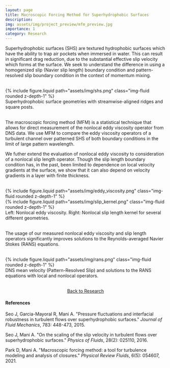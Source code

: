 ```yaml
---
layout: page
title: Macroscopic Forcing Method for Superhydrophobic Surfaces
description:
img: assets/img/project_preview/mfm_preview.jpg
importance: 1
category: Research
---
```


Superhydrophobic surfaces (SHS) are textured hydrophobic surfaces which have the ability to trap air pockets when immersed in water. This can result in significant drag reduction, due to the substantial effective slip velocity which forms at the surface. We seek to understand the difference in using a homogenized slip (Navier slip length) boundary condition and pattern-resolved slip boundary condition in the context of momentum mixing.

<br/>

<div class="row justify-content-sm-center">
    <div class="col-sm-8 mt-3 mt-md-0">
        {% include figure.liquid path="assets/img/shs.png" class="img-fluid rounded z-depth-1" %}
    </div>
</div>
<div class="caption">
    Superhydrophobic surface geometries with streamwise-aligned ridges and square posts.
</div>

<br/>

The macroscopic forcing method (MFM) is a statistical technique that allows for direct measurement of the nonlocal eddy viscosity operator from DNS data. We use MFM to compare the eddy viscosity operators of a turbulent channel over patterned SHS of both boundary conditions in the limit of large pattern wavelength.

We futher extend the evaluation of nonlocal eddy viscosity to consideration of a nonlocal slip length operator. Though the slip length boundary condition has, in the past, been limited to dependence on local velocity gradients at the surface, we show that it can also depend on velocity gradients in a layer with finite thickness.

<br/>

<div class="row justify-content-sm-center">
    <div class="col-sm-4 mt-3 mt-md-0">
        {% include figure.liquid path="assets/img/eddy_viscosity.png" class="img-fluid rounded z-depth-1" %}
    </div>
    <div class="col-sm-8 mt-3 mt-md-0">
        {% include figure.liquid path="assets/img/slip_kernel.png" class="img-fluid rounded z-depth-1" %}
    </div>
</div>
<div class="caption">
    Left: Nonlocal eddy viscosity. Right: Nonlocal slip length kernel for several different geometries.
</div>

<br/>


The usage of our measured nonlocal eddy viscosity and slip length operators significantly improves solutions to the Reynolds-averaged Navier Stokes (RANS) equations.

<br/>

<div class="row justify-content-sm-center">
    <div class="col-sm-8 mt-3 mt-md-0">
        {% include figure.liquid path="assets/img/rans.png" class="img-fluid rounded z-depth-1" %}
    </div>
</div>
<div class="caption">
    DNS mean velocity (Pattern-Resolved Slip) and solutions to the RANS equations with local and nonlocal operators.
</div>

<br/>

<p style="text-align:center;"><a href="https://kimbliu.github.io/research/">Back to Research</a></p>

#### References

Seo J, Garcia-Mayoral R, Mani A. "Pressure fluctuations and interfacial robustness in turbulent flows over superhydrophobic surfaces." <i>Journal of Fluid Mechanics</i>, 783: 448-473, 2015.

Seo J, Mani A. "On the scaling of the slip velocity in turbulent flows over superhydrophobic surfaces." <i>Physics of Fluids</i>, 28(2): 025110, 2016.

Park D, Mani A. "Macroscopic forcing method: a tool for turbulence modeling and analysis of closures." <i>Physical Review Fluids</i>, 6(5): 054607, 2021.
